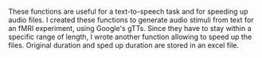 These functions are useful for a text-to-speech task and for speeding up audio files. 
I created these functions to generate audio stimuli from text for an fMRI experiment, using Google's gTTs. Since they have to stay within a specific range of length, I wrote another function allowing to speed up the files. Original duration and sped up duration are stored in an excel file.
